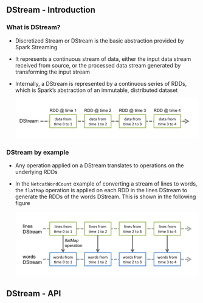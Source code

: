 ## DStream - Introduction

### What is DStream?

* Discretized Stream or DStream is the basic abstraction provided by Spark Streaming
* It represents a continuous stream of data, either the input data stream received from source, or the processed data stream generated by transforming the input stream
* Internally, a DStream is represented by a continuous series of RDDs, which is Spark’s abstraction of an immutable, distributed dataset

  ![Alt text](_images/streaming-dstream.png?raw=true "DStream - Introduction")
  
### DStream by example

* Any operation applied on a DStream translates to operations on the underlying RDDs
* In the `NetcatWordCount` example of converting a stream of lines to words, the `flatMap` operation is applied on each RDD in the lines DStream to generate the RDDs of the words DStream. This is shown in the following figure

  ![Alt text](_images/streaming-dstream-ops.png?raw=true "DStream Example - Netcat Word Count")
  
## DStream - API
